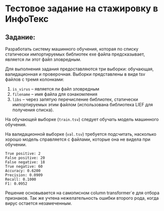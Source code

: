 # Тестовое задание на стажировку в ИнфоТекс
## Задание:
Разработать систему машинного обучения, которая по списку статически импортируемых библиотек exe файла предсказывает, является ли этот файл зловредным.

Для выполнения задания предоставляются три выборки: обучающая, валидационная и проверочная. Выборки представлены в виде tsv файлов с тремя колонками:
1. `is_virus` – является ли файл зловредным
2. `filename` – имя файла для ознакомления
3. `libs` – через запятую перечисление библиотек, статически импортируемых этим файлом (использована библиотека LIEF для получения списка).

На обучающей выборке (`train.tsv`) следует обучать модель машинного обучения.

На валидационной выборке (`val.tsv`) требуется подсчитать, насколько хорошо модель справляется с файлами, которые она не видела при обучении.
```
True positive: 2
False positive: 20
False negative: 18
True negative: 60
Accuracy: 0.6200
Precision: 0.0909
Recall: 0.1000
F1: 0.0952
```

Решение основывается на самописном column transformer`е для отбора признаков. Так же учтена нежелательность ошибки второго рода, когда вирус остается незамеченным.

